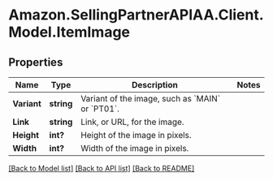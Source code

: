 # Amazon.SellingPartnerAPIAA.Client.Model.ItemImage
## Properties

Name | Type | Description | Notes
------------ | ------------- | ------------- | -------------
**Variant** | **string** | Variant of the image, such as &#x60;MAIN&#x60; or &#x60;PT01&#x60;. | 
**Link** | **string** | Link, or URL, for the image. | 
**Height** | **int?** | Height of the image in pixels. | 
**Width** | **int?** | Width of the image in pixels. | 

[[Back to Model list]](../README.md#documentation-for-models) [[Back to API list]](../README.md#documentation-for-api-endpoints) [[Back to README]](../README.md)

